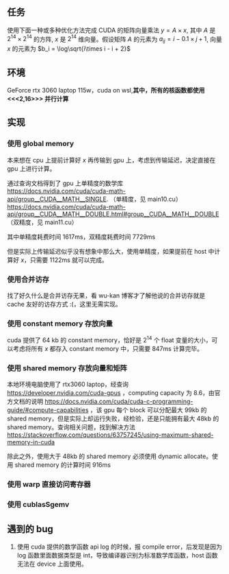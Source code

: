 ## 任务
使用下面一种或多种优化方法完成 CUDA 的矩阵向量乘法 $y = A \times x$, 其中 $A$ 是 $2^14 \times 2^14$ 的方阵, $x$ 是 $2^14$ 维向量。假设矩阵 $A$ 的元素为 $a_{ij}=i - 0.1 \times j + 1$, 向量 $x$ 的元素为 $b_i = \log\sqrt{i\times i - i + 2}$ 

## 环境
GeForce rtx 3060 laptop 115w，cuda on wsl,**其中，所有的核函数都使用 <<<2,16>>> 并行计算**

## 实现

### 使用 global memory

本来想在 cpu 上提前计算好 $x$ 再传输到 gpu 上，考虑到传输延迟，决定直接在 gpu 上进行计算。

通过查询文档得到了 gpu 上单精度的数学库 https://docs.nvidia.com/cuda/cuda-math-api/group__CUDA__MATH__SINGLE. （单精度，见 main10.cu）  https://docs.nvidia.com/cuda/cuda-math-api/group__CUDA__MATH__DOUBLE.html#group__CUDA__MATH__DOUBLE （双精度，见 main11.cu）
    
其中单精度耗费时间 1617ms，双精度耗费时间 7729ms

但是实际上传输延迟似乎没有想象中那么大，使用单精度，如果提前在 host 中计算好 $x$，只需要 1122ms 就可以完成。

### 使用合并访存

找了好久什么是合并访存无果，看 wu-kan 博客才了解他说的合并访存就是 cache 友好的访存方式 :(，这里无需实现。

### 使用 constant memory 存放向量

cuda 提供了 64 kb 的 constant memory，恰好是 $2^{14}$ 个 float 变量的大小，可以考虑将所有 $x$ 都存入 constant memory 中，只需要 847ms 计算完毕。

### 使用 shared memory 存放向量和矩阵

本地环境电脑使用了 rtx3060 laptop，经查询 https://developer.nvidia.com/cuda-gpus ，computing capacity 为 8.6，由官方文档的说明 https://docs.nvidia.com/cuda/cuda-c-programming-guide/#compute-capabilities ，该 gpu 每个 block 可以分配最大 99kb 的shared memory，但是实际上却运行失败，经检验，还是只能拥有最大 48kb 的 shared memory。查询相关问题，找到解决方法 https://stackoverflow.com/questions/63757245/using-maximum-shared-memory-in-cuda

除此之外，使用大于 48kb 的 shared memory 必须使用 dynamic allocate。使用 shared memory 的计算时间 916ms

### 使用 warp 直接访问寄存器

### 使用 cublasSgemv


## 遇到的 bug
1. 使用 cuda 提供的数学函数 api log 的时候，报 compile error，后发现是因为 log 函数里面数据类型是 int，导致编译器识别为标准数学库函数，host 函数无法在 device 上面使用。